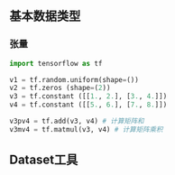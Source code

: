 
## 基本数据类型
### 张量

```python
import tensorflow as tf

v1 = tf.random.uniform(shape=())
v2 = tf.zeros (shape=(2))
v3 = tf.constant ([[1., 2.], [3., 4.]])
v4 = tf.constant ([[5., 6.], [7., 8.]])

v3pv4 = tf.add(v3, v4) # 计算矩阵和
v3mv4 = tf.matmul(v3, v4) # 计算矩阵乘积

```

## Dataset工具
